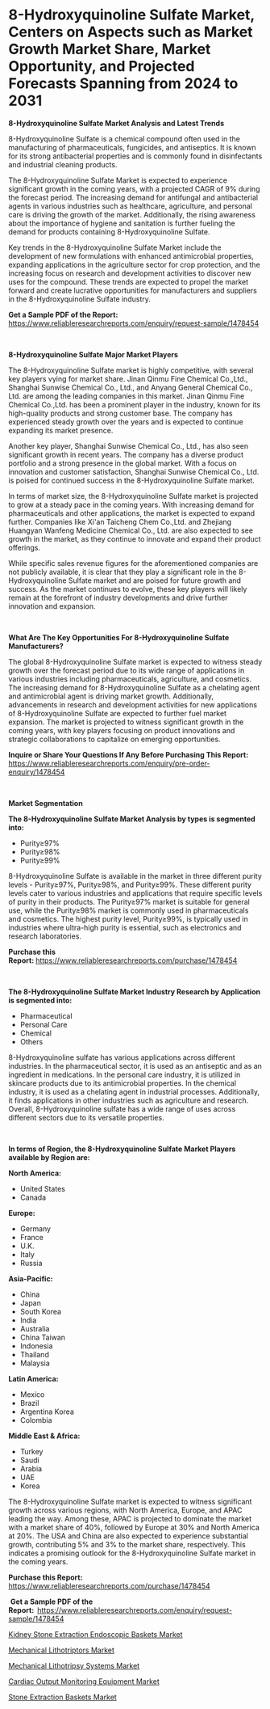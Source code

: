 <p><h1>8-Hydroxyquinoline Sulfate Market, Centers on Aspects such as Market Growth Market Share, Market Opportunity, and Projected Forecasts Spanning from 2024 to 2031</h1></p><p><strong>8-Hydroxyquinoline Sulfate Market Analysis and Latest Trends</strong></p>
<p><p>8-Hydroxyquinoline Sulfate is a chemical compound often used in the manufacturing of pharmaceuticals, fungicides, and antiseptics. It is known for its strong antibacterial properties and is commonly found in disinfectants and industrial cleaning products.</p><p>The 8-Hydroxyquinoline Sulfate Market is expected to experience significant growth in the coming years, with a projected CAGR of 9% during the forecast period. The increasing demand for antifungal and antibacterial agents in various industries such as healthcare, agriculture, and personal care is driving the growth of the market. Additionally, the rising awareness about the importance of hygiene and sanitation is further fueling the demand for products containing 8-Hydroxyquinoline Sulfate.</p><p>Key trends in the 8-Hydroxyquinoline Sulfate Market include the development of new formulations with enhanced antimicrobial properties, expanding applications in the agriculture sector for crop protection, and the increasing focus on research and development activities to discover new uses for the compound. These trends are expected to propel the market forward and create lucrative opportunities for manufacturers and suppliers in the 8-Hydroxyquinoline Sulfate industry.</p></p>
<p><strong>Get a Sample PDF of the Report:&nbsp;</strong> <a href="https://www.reliableresearchreports.com/enquiry/request-sample/1478454">https://www.reliableresearchreports.com/enquiry/request-sample/1478454</a></p>
<p>&nbsp;</p>
<p><strong>8-Hydroxyquinoline Sulfate Major Market Players</strong></p>
<p><p>The 8-Hydroxyquinoline Sulfate market is highly competitive, with several key players vying for market share. Jinan Qinmu Fine Chemical Co.,Ltd., Shanghai Sunwise Chemical Co., Ltd., and Anyang General Chemical Co., Ltd. are among the leading companies in this market. Jinan Qinmu Fine Chemical Co.,Ltd. has been a prominent player in the industry, known for its high-quality products and strong customer base. The company has experienced steady growth over the years and is expected to continue expanding its market presence.</p><p>Another key player, Shanghai Sunwise Chemical Co., Ltd., has also seen significant growth in recent years. The company has a diverse product portfolio and a strong presence in the global market. With a focus on innovation and customer satisfaction, Shanghai Sunwise Chemical Co., Ltd. is poised for continued success in the 8-Hydroxyquinoline Sulfate market.</p><p>In terms of market size, the 8-Hydroxyquinoline Sulfate market is projected to grow at a steady pace in the coming years. With increasing demand for pharmaceuticals and other applications, the market is expected to expand further. Companies like Xi'an Taicheng Chem Co.,Ltd. and Zhejiang Huangyan Wanfeng Medicine Chemical Co., Ltd. are also expected to see growth in the market, as they continue to innovate and expand their product offerings.</p><p>While specific sales revenue figures for the aforementioned companies are not publicly available, it is clear that they play a significant role in the 8-Hydroxyquinoline Sulfate market and are poised for future growth and success. As the market continues to evolve, these key players will likely remain at the forefront of industry developments and drive further innovation and expansion.</p></p>
<p>&nbsp;</p>
<p><strong>What Are The Key Opportunities For 8-Hydroxyquinoline Sulfate Manufacturers?</strong></p>
<p><p>The global 8-Hydroxyquinoline Sulfate market is expected to witness steady growth over the forecast period due to its wide range of applications in various industries including pharmaceuticals, agriculture, and cosmetics. The increasing demand for 8-Hydroxyquinoline Sulfate as a chelating agent and antimicrobial agent is driving market growth. Additionally, advancements in research and development activities for new applications of 8-Hydroxyquinoline Sulfate are expected to further fuel market expansion. The market is projected to witness significant growth in the coming years, with key players focusing on product innovations and strategic collaborations to capitalize on emerging opportunities.</p></p>
<p><strong>Inquire or Share Your Questions If Any Before Purchasing This Report:</strong> <a href="https://www.reliableresearchreports.com/enquiry/pre-order-enquiry/1478454">https://www.reliableresearchreports.com/enquiry/pre-order-enquiry/1478454</a></p>
<p>&nbsp;</p>
<p><strong>Market Segmentation</strong></p>
<p><strong>The 8-Hydroxyquinoline Sulfate Market Analysis by types is segmented into:</strong></p>
<p><ul><li>Purity≥97%</li><li>Purity≥98%</li><li>Purity≥99%</li></ul></p>
<p><p>8-Hydroxyquinoline Sulfate is available in the market in three different purity levels - Purity≥97%, Purity≥98%, and Purity≥99%. These different purity levels cater to various industries and applications that require specific levels of purity in their products. The Purity≥97% market is suitable for general use, while the Purity≥98% market is commonly used in pharmaceuticals and cosmetics. The highest purity level, Purity≥99%, is typically used in industries where ultra-high purity is essential, such as electronics and research laboratories.</p></p>
<p><strong>Purchase this Report:&nbsp;</strong><a href="https://www.reliableresearchreports.com/purchase/1478454">https://www.reliableresearchreports.com/purchase/1478454</a></p>
<p>&nbsp;</p>
<p><strong>The 8-Hydroxyquinoline Sulfate Market Industry Research by Application is segmented into:</strong></p>
<p><ul><li>Pharmaceutical</li><li>Personal Care</li><li>Chemical</li><li>Others</li></ul></p>
<p><p>8-Hydroxyquinoline sulfate has various applications across different industries. In the pharmaceutical sector, it is used as an antiseptic and as an ingredient in medications. In the personal care industry, it is utilized in skincare products due to its antimicrobial properties. In the chemical industry, it is used as a chelating agent in industrial processes. Additionally, it finds applications in other industries such as agriculture and research. Overall, 8-Hydroxyquinoline sulfate has a wide range of uses across different sectors due to its versatile properties.</p></p>
<p>&nbsp;</p>
<p><strong>In terms of Region, the 8-Hydroxyquinoline Sulfate Market Players available by Region are:</strong></p>
<p>
    <p> <strong> North America: </strong>
        <ul>
            <li>United States</li>
            <li>Canada</li>
        </ul>
        </p> 
    <p> <strong> Europe: </strong>
        <ul>
            <li>Germany</li>
            <li>France</li>
            <li>U.K.</li>
            <li>Italy</li>
            <li>Russia</li>
        </ul>
        </p> 
    <p> <strong> Asia-Pacific: </strong>
        <ul>
            <li>China</li>
            <li>Japan</li>
            <li>South Korea</li>
            <li>India</li>
            <li>Australia</li>
            <li>China Taiwan</li>
            <li>Indonesia</li>
            <li>Thailand</li>
            <li>Malaysia</li>
        </ul>
        </p> 
    <p> <strong> Latin America: </strong>
        <ul>
            <li>Mexico</li>
            <li>Brazil</li>
            <li>Argentina Korea</li>
            <li>Colombia</li>
        </ul>
        </p> 
    <p> <strong> Middle East & Africa: </strong>
        <ul>
            <li>Turkey</li>
            <li>Saudi</li>
            <li>Arabia</li>
            <li>UAE</li>
            <li>Korea</li>
        </ul>
    </p>
    </p>
<p><p>The 8-Hydroxyquinoline Sulfate market is expected to witness significant growth across various regions, with North America, Europe, and APAC leading the way. Among these, APAC is projected to dominate the market with a market share of 40%, followed by Europe at 30% and North America at 20%. The USA and China are also expected to experience substantial growth, contributing 5% and 3% to the market share, respectively. This indicates a promising outlook for the 8-Hydroxyquinoline Sulfate market in the coming years.</p></p>
<p><strong>Purchase this Report: </strong><a href="https://www.reliableresearchreports.com/purchase/1478454">https://www.reliableresearchreports.com/purchase/1478454</a></p>
<p>&nbsp;<strong>Get a Sample PDF of the Report:&nbsp;&nbsp;</strong><a href="https://www.reliableresearchreports.com/enquiry/request-sample/1478454">https://www.reliableresearchreports.com/enquiry/request-sample/1478454</a></p>
<p><strong></strong></p>
<p><p><a href="https://medium.com/@lawrenceburns7577/kidney-stone-extraction-endoscopic-baskets-market-size-reveals-the-best-marketing-channels-in-f47490c3cc4e">Kidney Stone Extraction Endoscopic Baskets Market</a></p><p><a href="https://medium.com/@lawrenceburns7577/mechanical-lithotriptors-market-size-market-outlook-and-market-forecast-2024-to-2031-283358aceb31">Mechanical Lithotriptors Market</a></p><p><a href="https://medium.com/@lawrenceburns7577/mechanical-lithotripsy-systems-market-size-cagr-trends-2024-2030-8d8cc77e57f4">Mechanical Lithotripsy Systems Market</a></p><p><a href="https://medium.com/@sophiegrant777/cardiac-output-monitoring-equipment-market-size-reveals-the-best-marketing-channels-in-global-7090ef0b0caf">Cardiac Output Monitoring Equipment Market</a></p><p><a href="https://medium.com/@lawrenceburns7577/stone-extraction-baskets-market-analysis-its-cagr-market-segmentation-and-global-industry-e52f5b6441f3">Stone Extraction Baskets Market</a></p></p>